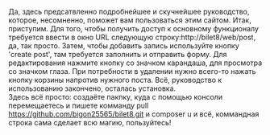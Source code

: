 Да, здесь предсатвленно подробнейшее и скучнейшее руководство, которое, несомненно, поможет вам пользоваться этим сайтом. Итак, приступим. Для того, чтобы получить доступ к основному функционалу требуется ввести в окно URL следующую строку:http://bilet8/web/post, да, так просто. Затем, чтобы добавить запись используйте кнопку 'create post', там требуется заполнить и отправить форму. Для редактирования нажмите кнопку со значком карандаша, для просмотра со значком глаза. При потребности в удалении нужно всего-то нажать кнопку корзины напротив нужного поста. Всё, руководство к использованию закончено, осталась установка.<br>
Здесь всё просто: создаёте пакпку, куда с помощью консоли перемещаетесь и пишете комманду pull https://github.com/bigon25565/bilet8.git и composer u и всё, коммандная строка сама сделает всю магию, пользуйтесь!
